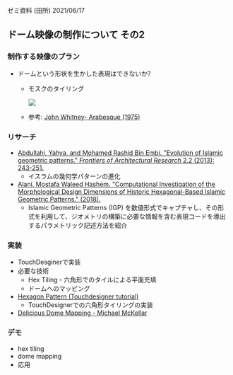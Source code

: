 ゼミ資料 (田所) 2021/06/17

## ドーム映像の制作について その2

### 制作する映像のプラン

- ドームという形状を生かした表現はできないか?

  - モスクのタイリング

    ![](https://upload.wikimedia.org/wikipedia/commons/thumb/3/31/Selimiye_Mosque%2C_Dome.jpg/1200px-Selimiye_Mosque%2C_Dome.jpg)

  - 参考: [John Whitney- Arabesque (1975)](https://www.youtube.com/watch?v=sQrq7S0dP54)

### リサーチ

- [Abdullahi, Yahya, and Mohamed Rashid Bin Embi. "Evolution of Islamic geometric patterns." *Frontiers of Architectural Research* 2.2 (2013): 243-251.](https://www.sciencedirect.com/science/article/pii/S2095263513000216) 
  - イスラムの幾何学パターンの進化
- [Alani, Mostafa Waleed Hashem. "Computational Investigation of the Morphological Design Dimensions of Historic Hexagonal-Based Islamic Geometric Patterns." (2018).](https://tigerprints.clemson.edu/cgi/viewcontent.cgi?article=3092&context=all_dissertations)
  - Islamic Geometric Patterns (IGP) を数値形式でキャプチャし、その形式を利用して、ジオメトリの構築に必要な情報を含む表現コードを導出するパラメトリック記述方法を紹介

### 実装

- TouchDesginerで実装
- 必要な技術
  - Hex Tiling - 六角形でのタイルによる平面充填
  - ドームへのマッピング
- [Hexagon Pattern (Touchdesigner tutorial)](https://www.youtube.com/watch?v=np75maorHeQ)
  - TouchDesignerでの六角形タイリングの実装
- [Delicious Dome Mapping - Michael McKellar](https://www.youtube.com/watch?v=1zoUohevR3Y)

### デモ

- hex tiling
- dome mapping
- 応用

